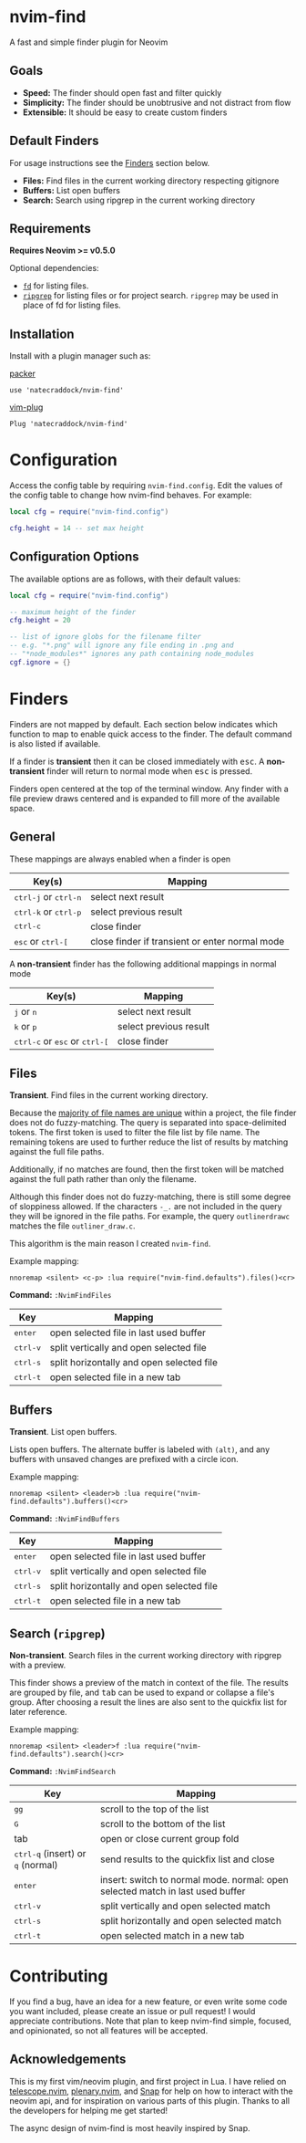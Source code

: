 # nvim-find

A fast and simple finder plugin for Neovim

## Goals

* **Speed:** The finder should open fast and filter quickly
* **Simplicity:** The finder should be unobtrusive and not distract from flow
* **Extensible:** It should be easy to create custom finders

## Default Finders

For usage instructions see the [Finders](#finders) section below.

* **Files:** Find files in the current working directory respecting gitignore
* **Buffers:** List open buffers
* **Search:** Search using ripgrep in the current working directory

## Requirements

**Requires Neovim >= v0.5.0**

Optional dependencies:
* [`fd`](https://github.com/sharkdp/fd) for listing files.
* [`ripgrep`](https://github.com/BurntSushi/ripgrep) for listing files or for project search.
  `ripgrep` may be used in place of fd for listing files.

## Installation

Install with a plugin manager such as:

[packer](https://github.com/wbthomason/packer.nvim)

```
use 'natecraddock/nvim-find'
```

[vim-plug](https://github.com/junegunn/vim-plug)

```
Plug 'natecraddock/nvim-find'
```

# Configuration

Access the config table by requiring `nvim-find.config`. Edit the values of the config table
to change how nvim-find behaves. For example:

```lua
local cfg = require("nvim-find.config")

cfg.height = 14 -- set max height
```

## Configuration Options

The available options are as follows, with their default values:

```lua
local cfg = require("nvim-find.config")

-- maximum height of the finder
cfg.height = 20

-- list of ignore globs for the filename filter
-- e.g. "*.png" will ignore any file ending in .png and
-- "*node_modules*" ignores any path containing node_modules
cgf.ignore = {}
```

# Finders

Finders are not mapped by default. Each section below indicates which function to map to enable
quick access to the finder. The default command is also listed if available.

If a finder is **transient** then it can be closed immediately with <kbd>esc</kbd>. A **non-transient**
finder will return to normal mode when <kbd>esc</kbd> is pressed.

Finders open centered at the top of the terminal window. Any finder with a file preview draws centered
and is expanded to fill more of the available space.

## General

These mappings are always enabled when a finder is open

Key(s) | Mapping
-------|--------
<kbd>ctrl-j</kbd> or <kbd>ctrl-n</kbd> | select next result
<kbd>ctrl-k</kbd> or <kbd>ctrl-p</kbd> | select previous result
<kbd>ctrl-c</kbd>                      | close finder
<kbd>esc</kbd> or <kbd>ctrl-[</kbd>    | close finder if transient or enter normal mode

A **non-transient** finder has the following additional mappings in normal mode

Key(s) | Mapping
-------|--------
<kbd>j</kbd> or <kbd>n</kbd> | select next result
<kbd>k</kbd> or <kbd>p</kbd> | select previous result
<kbd>ctrl-c</kbd> or  <kbd>esc</kbd> or <kbd>ctrl-[</kbd> | close finder

## Files
**Transient**. Find files in the current working directory.

Because the [majority of file names are unique](https://nathancraddock.com/posts/in-search-of-a-better-finder/)
within a project, the file finder does not do fuzzy-matching. The query is separated into space-delimited tokens.
The first token is used to filter the file list by file name. The remaining tokens are used to further reduce the
list of results by matching against the full file paths.

Additionally, if no matches are found, then the first token will be matched against the full path rather than only
the filename.

Although this finder does not do fuzzy-matching, there is still some degree of sloppiness allowed. If the characters
`-_.` are not included in the query they will be ignored in the file paths. For example, the query
`outlinerdrawc` matches the file `outliner_draw.c`.

This algorithm is the main reason I created `nvim-find`.

Example mapping:
```
nnoremap <silent> <c-p> :lua require("nvim-find.defaults").files()<cr>
```

**Command:** `:NvimFindFiles`

Key | Mapping
----|--------
<kbd>enter</kbd>  | open selected file in last used buffer
<kbd>ctrl-v</kbd> | split vertically and open selected file
<kbd>ctrl-s</kbd> | split horizontally and open selected file
<kbd>ctrl-t</kbd> | open selected file in a new tab

## Buffers
**Transient**. List open buffers.

Lists open buffers. The alternate buffer is labeled with `(alt)`, and any buffers with unsaved changes
are prefixed with a circle icon.

Example mapping:
```
nnoremap <silent> <leader>b :lua require("nvim-find.defaults").buffers()<cr>
```

**Command:** `:NvimFindBuffers`

Key | Mapping
----|--------
<kbd>enter</kbd>  | open selected file in last used buffer
<kbd>ctrl-v</kbd> | split vertically and open selected file
<kbd>ctrl-s</kbd> | split horizontally and open selected file
<kbd>ctrl-t</kbd> | open selected file in a new tab

## Search (`ripgrep`)
**Non-transient**. Search files in the current working directory with ripgrep with a preview.

This finder shows a preview of the match in context of the file. The results are grouped by file,
and <kbd>tab</kbd> can be used to expand or collapse a file's group. After choosing a result the
lines are also sent to the quickfix list for later reference.

Example mapping:
```
nnoremap <silent> <leader>f :lua require("nvim-find.defaults").search()<cr>
```

**Command:** `:NvimFindSearch`

Key | Mapping
----|--------
<kbd>gg</kbd>     | scroll to the top of the list
<kbd>G</kbd>      | scroll to the bottom of the list
<kdb>tab</kbd>    | open or close current group fold
<kbd>ctrl-q</kbd> (insert) or <kbd>q</kbd> (normal) | send results to the quickfix list and close
<kbd>enter</kbd>  | insert: switch to normal mode. normal: open selected match in last used buffer
<kbd>ctrl-v</kbd> | split vertically and open selected match
<kbd>ctrl-s</kbd> | split horizontally and open selected match
<kbd>ctrl-t</kbd> | open selected match in a new tab

# Contributing
If you find a bug, have an idea for a new feature, or even write some code you want included, please
create an issue or pull request! I would appreciate contributions. Note that plan to keep nvim-find
simple, focused, and opinionated, so not all features will be accepted.

## Acknowledgements

This is my first vim/neovim plugin, and first project in Lua. I have relied on
[telescope.nvim](https://github.com/nvim-telescope/telescope.nvim),
[plenary.nvim](https://github.com/nvim-lua/plenary.nvim),
and [Snap](https://github.com/camspiers/snap) for help on how to interact with the neovim api, and for
inspiration on various parts of this plugin. Thanks to all the developers for helping me get started!

The async design of nvim-find is most heavily inspired by Snap.
